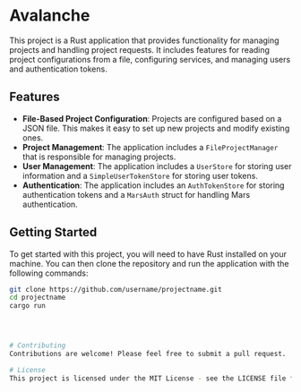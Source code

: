 # Avalanche

This project is a Rust application that provides functionality for managing projects and handling project requests. It includes features for reading project configurations from a file, configuring services, and managing users and authentication tokens.

## Features

- **File-Based Project Configuration**: Projects are configured based on a JSON file. This makes it easy to set up new projects and modify existing ones.
- **Project Management**: The application includes a `FileProjectManager` that is responsible for managing projects.
- **User Management**: The application includes a `UserStore` for storing user information and a `SimpleUserTokenStore` for storing user tokens.
- **Authentication**: The application includes an `AuthTokenStore` for storing authentication tokens and a `MarsAuth` struct for handling Mars authentication.

## Getting Started

To get started with this project, you will need to have Rust installed on your machine. You can then clone the repository and run the application with the following commands:

```bash
git clone https://github.com/username/projectname.git
cd projectname
cargo run




# Contributing
Contributions are welcome! Please feel free to submit a pull request.

# License
This project is licensed under the MIT License - see the LICENSE file for details.
